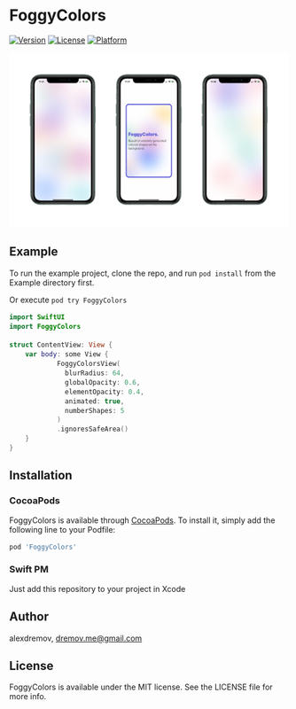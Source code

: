 # FoggyColors

[![Version](https://img.shields.io/cocoapods/v/FoggyColors.svg?style=flat)](https://cocoapods.org/pods/FoggyColors)
[![License](https://img.shields.io/cocoapods/l/FoggyColors.svg?style=flat)](https://cocoapods.org/pods/FoggyColors)
[![Platform](https://img.shields.io/cocoapods/p/FoggyColors.svg?style=flat)](https://cocoapods.org/pods/FoggyColors)

<img src="https://github.com/AlexRoar/FoggyColors/raw/main/Assets/ExampleDemo.png">

## Example

To run the example project, clone the repo, and run `pod install` from the Example directory first. 

Or execute `pod try FoggyColors`

```swift
import SwiftUI
import FoggyColors

struct ContentView: View {
    var body: some View {
            FoggyColorsView(
              blurRadius: 64,
              globalOpacity: 0.6,
              elementOpacity: 0.4,
              animated: true,
              numberShapes: 5
            )
            .ignoresSafeArea()
    }
}
```

## Installation
### CocoaPods
FoggyColors is available through [CocoaPods](https://cocoapods.org). To install
it, simply add the following line to your Podfile:

```ruby
pod 'FoggyColors'
```

### Swift PM

Just add this repository to your project in Xcode

## Author

alexdremov, dremov.me@gmail.com

## License

FoggyColors is available under the MIT license. See the LICENSE file for more info.
